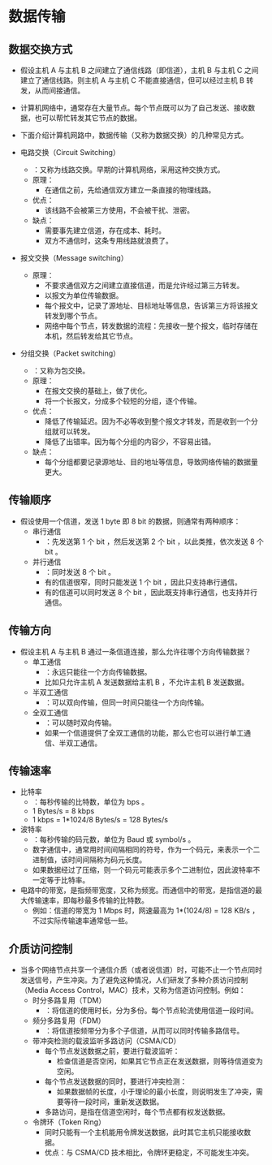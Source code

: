# 数据传输

## 数据交换方式

- 假设主机 A 与主机 B 之间建立了通信线路（即信道），主机 B 与主机 C 之间建立了通信线路。则主机 A 与主机 C 不能直接通信，但可以经过主机 B 转发，从而间接通信。
- 计算机网络中，通常存在大量节点。每个节点既可以为了自己发送、接收数据，也可以帮忙转发其它节点的数据。
- 下面介绍计算机网路中，数据传输（又称为数据交换）的几种常见方式。

- 电路交换（Circuit Switching）
  - ：又称为线路交换。早期的计算机网络，采用这种交换方式。
  - 原理：
    - 在通信之前，先给通信双方建立一条直接的物理线路。
  - 优点：
    - 该线路不会被第三方使用，不会被干扰、泄密。
  - 缺点：
    - 需要事先建立信道，存在成本、耗时。
    - 双方不通信时，这条专用线路就浪费了。

- 报文交换（Message switching）
  - 原理：
    - 不要求通信双方之间建立直接信道，而是允许经过第三方转发。
    - 以报文为单位传输数据。
    - 每个报文中，记录了源地址、目标地址等信息，告诉第三方将该报文转发到哪个节点。
    - 网络中每个节点，转发数据的流程：先接收一整个报文，临时存储在本机，然后转发给其它节点。

- 分组交换（Packet switching）
  - ：又称为包交换。
  - 原理：
    - 在报文交换的基础上，做了优化。
    - 将一个长报文，分成多个较短的分组，逐个传输。
  - 优点：
    - 降低了传输延迟。因为不必等收到整个报文才转发，而是收到一个分组就可以转发。
    - 降低了出错率。因为每个分组的内容少，不容易出错。
  - 缺点：
    - 每个分组都要记录源地址、目的地址等信息，导致网络传输的数据量更大。

## 传输顺序

- 假设使用一个信道，发送 1 byte 即 8 bit 的数据，则通常有两种顺序：
  - 串行通信
    - ：先发送第 1 个 bit ，然后发送第 2 个 bit ，以此类推，依次发送 8 个 bit 。
  - 并行通信
    - ：同时发送 8 个 bit 。
    - 有的信道很窄，同时只能发送 1 个 bit ，因此只支持串行通信。
    - 有的信道可以同时发送 8 个 bit ，因此既支持串行通信，也支持并行通信。

## 传输方向

- 假设主机 A 与主机 B 通过一条信道连接，那么允许往哪个方向传输数据？
  - 单工通信
    - ：永远只能往一个方向传输数据。
    - 比如只允许主机 A 发送数据给主机 B ，不允许主机 B 发送数据。
  - 半双工通信
    - ：可以双向传输，但同一时间只能往一个方向传输。
  - 全双工通信
    - ：可以随时双向传输。
    - 如果一个信道提供了全双工通信的功能，那么它也可以进行单工通信、半双工通信。

## 传输速率

- 比特率
  - ：每秒传输的比特数，单位为 bps 。
  - 1 Bytes/s = 8 kbps
  - 1 kbps = 1*1024/8 Bytes/s = 128 Bytes/s
- 波特率
  - ：每秒传输的码元数，单位为 Baud 或 symbol/s 。
  - 数字通信中，通常用时间间隔相同的符号，作为一个码元，来表示一个二进制值，该时间间隔称为码元长度。
  - 如果数据经过了压缩，则一个码元可能表示多个二进制位，因此波特率不一定等于比特率。
- 电路中的带宽，是指频带宽度，又称为频宽。而通信中的带宽，是指信道的最大传输速率，即每秒最多传输的比特数。
  - 例如：信道的带宽为 1 Mbps 时，网速最高为 1*(1024/8) = 128 KB/s ，不过实际传输速率通常低一些。

## 介质访问控制

- 当多个网络节点共享一个通信介质（或者说信道）时，可能不止一个节点同时发送信号，产生冲突。为了避免这种情况，人们研发了多种介质访问控制（Media Access Control，MAC）技术，又称为信道访问控制。例如：
  - 时分多路复用（TDM）
    - ：将信道的使用时长，分为多份。每个节点轮流使用信道一段时间。
  - 频分多路复用（FDM）
    - ：将信道按频带分为多个子信道，从而可以同时传输多路信号。
  - 带冲突检测的载波监听多路访问（CSMA/CD）
    - 每个节点发送数据之前，要进行载波监听：
      - 检查信道是否空闲，如果其它节点正在发送数据，则等待信道变为空闲。
    - 每个节点发送数据的同时，要进行冲突检测：
      - 如果数据帧的长度，小于理论的最小长度，则说明发生了冲突，需要等待一段时间，重新发送数据。
    - 多路访问，是指在信道空闲时，每个节点都有权发送数据。
  - 令牌环（Token Ring）
    - 同时只能有一个主机能用令牌发送数据，此时其它主机只能接收数据。
    - 优点：与 CSMA/CD 技术相比，令牌环更稳定，不可能发生冲突。
